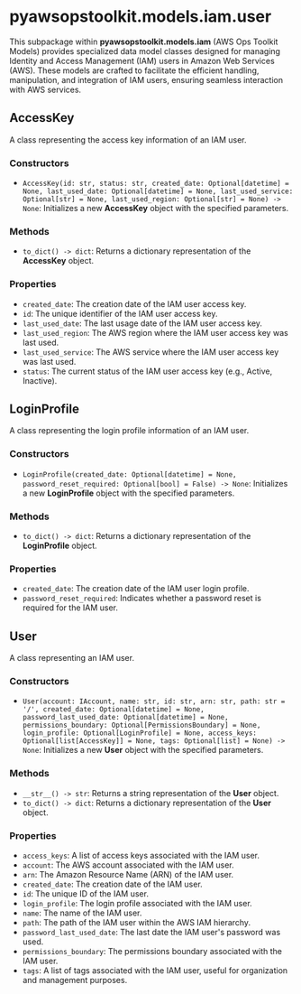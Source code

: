 # pyawsopstoolkit.models.iam.user

This subpackage within **pyawsopstoolkit.models.iam** (AWS Ops Toolkit Models) provides specialized data model classes
designed for managing Identity and Access Management (IAM) users in Amazon Web Services (AWS). These models are crafted
to facilitate the efficient handling, manipulation, and integration of IAM users, ensuring seamless interaction with AWS
services.

## AccessKey

A class representing the access key information of an IAM user.

### Constructors

- `AccessKey(id: str, status: str, created_date: Optional[datetime] = None, last_used_date: Optional[datetime] = None, last_used_service: Optional[str] = None, last_used_region: Optional[str] = None) -> None`:
  Initializes a new **AccessKey** object with the specified parameters.

### Methods

- `to_dict() -> dict`: Returns a dictionary representation of the **AccessKey** object.

### Properties

- `created_date`: The creation date of the IAM user access key.
- `id`: The unique identifier of the IAM user access key.
- `last_used_date`: The last usage date of the IAM user access key.
- `last_used_region`: The AWS region where the IAM user access key was last used.
- `last_used_service`: The AWS service where the IAM user access key was last used.
- `status`: The current status of the IAM user access key (e.g., Active, Inactive).

## LoginProfile

A class representing the login profile information of an IAM user.

### Constructors

- `LoginProfile(created_date: Optional[datetime] = None, password_reset_required: Optional[bool] = False) -> None`:
  Initializes a new **LoginProfile** object with the specified parameters.

### Methods

- `to_dict() -> dict`: Returns a dictionary representation of the **LoginProfile** object.

### Properties

- `created_date`: The creation date of the IAM user login profile.
- `password_reset_required`: Indicates whether a password reset is required for the IAM user.

## User

A class representing an IAM user.

### Constructors

- `User(account: IAccount, name: str, id: str, arn: str, path: str = '/', created_date: Optional[datetime] = None, password_last_used_date: Optional[datetime] = None, permissions_boundary: Optional[PermissionsBoundary] = None, login_profile: Optional[LoginProfile] = None, access_keys: Optional[list[AccessKey]] = None, tags: Optional[list] = None) -> None`:
  Initializes a new **User** object with the specified parameters.

### Methods

- `__str__() -> str`: Returns a string representation of the **User** object.
- `to_dict() -> dict`: Returns a dictionary representation of the **User** object.

### Properties

- `access_keys`: A list of access keys associated with the IAM user.
- `account`: The AWS account associated with the IAM user.
- `arn`: The Amazon Resource Name (ARN) of the IAM user.
- `created_date`: The creation date of the IAM user.
- `id`: The unique ID of the IAM user.
- `login_profile`: The login profile associated with the IAM user.
- `name`: The name of the IAM user.
- `path`: The path of the IAM user within the AWS IAM hierarchy.
- `password_last_used_date`: The last date the IAM user's password was used.
- `permissions_boundary`: The permissions boundary associated with the IAM user.
- `tags`: A list of tags associated with the IAM user, useful for organization and management purposes.